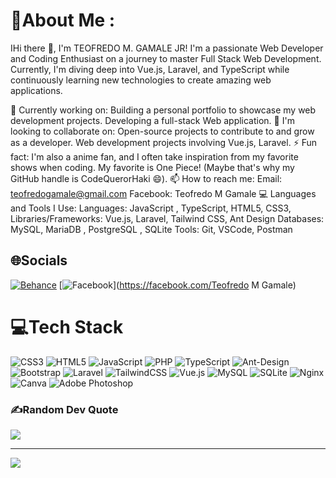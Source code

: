 # 💫About Me :
IHi there 👋, I'm TEOFREDO M. GAMALE JR!
I'm a passionate Web Developer and Coding Enthusiast on a journey to master Full Stack Web Development. Currently, I'm diving deep into Vue.js,  Laravel, and TypeScript while continuously learning new technologies to create amazing web applications.

🔭 Currently working on:
Building a personal portfolio to showcase my web development projects.
Developing a full-stack Web application.
👯 I'm looking to collaborate on:
Open-source projects to contribute to and grow as a developer.
Web development projects involving Vue.js, Laravel.
⚡ Fun fact:
I'm also a anime fan, and I often take inspiration from my favorite shows when coding. My favorite is One Piece! (Maybe that's why my GitHub handle is CodeQuerorHaki 😄).
📫 How to reach me:
Email: teofredogamale@gmail.com
Facebook: Teofredo M Gamale
💻 Languages and Tools I Use:
Languages: JavaScript , TypeScript, HTML5, CSS3, 
Libraries/Frameworks: Vue.js, Laravel, Tailwind CSS, Ant Design
Databases: MySQL, MariaDB , PostgreSQL , SQLite 
Tools: Git, VSCode, Postman


## 🌐Socials
[![Behance](https://img.shields.io/badge/Behance-1769ff?logo=behance&logoColor=white)](https://behance.net/CodeQuerorHaki_M_Gamale) [![Facebook](https://img.shields.io/badge/Facebook-%231877F2.svg?logo=Facebook&logoColor=white)](https://facebook.com/Teofredo M Gamale) 

# 💻Tech Stack
![CSS3](https://img.shields.io/badge/css3-%231572B6.svg?style=for-the-badge&logo=css3&logoColor=white) ![HTML5](https://img.shields.io/badge/html5-%23E34F26.svg?style=for-the-badge&logo=html5&logoColor=white) ![JavaScript](https://img.shields.io/badge/javascript-%23323330.svg?style=for-the-badge&logo=javascript&logoColor=%23F7DF1E) ![PHP](https://img.shields.io/badge/php-%23777BB4.svg?style=for-the-badge&logo=php&logoColor=white) ![TypeScript](https://img.shields.io/badge/typescript-%23007ACC.svg?style=for-the-badge&logo=typescript&logoColor=white) ![Ant-Design](https://img.shields.io/badge/-AntDesign-%230170FE?style=for-the-badge&logo=ant-design&logoColor=white) ![Bootstrap](https://img.shields.io/badge/bootstrap-%23563D7C.svg?style=for-the-badge&logo=bootstrap&logoColor=white) ![Laravel](https://img.shields.io/badge/laravel-%23FF2D20.svg?style=for-the-badge&logo=laravel&logoColor=white) ![TailwindCSS](https://img.shields.io/badge/tailwindcss-%2338B2AC.svg?style=for-the-badge&logo=tailwind-css&logoColor=white) ![Vue.js](https://img.shields.io/badge/vuejs-%2335495e.svg?style=for-the-badge&logo=vuedotjs&logoColor=%234FC08D) ![MySQL](https://img.shields.io/badge/mysql-%2300f.svg?style=for-the-badge&logo=mysql&logoColor=white) ![SQLite](https://img.shields.io/badge/sqlite-%2307405e.svg?style=for-the-badge&logo=sqlite&logoColor=white) ![Nginx](https://img.shields.io/badge/nginx-%23009639.svg?style=for-the-badge&logo=nginx&logoColor=white) ![Canva](https://img.shields.io/badge/Canva-%2300C4CC.svg?style=for-the-badge&logo=Canva&logoColor=white) ![Adobe Photoshop](https://img.shields.io/badge/adobephotoshop-%2331A8FF.svg?style=for-the-badge&logo=adobephotoshop&logoColor=white)

### ✍️Random Dev Quote
![](https://quotes-github-readme.vercel.app/api?type=horizontal&theme=dark)

---
[![](https://visitcount.itsvg.in/api?id=CodeQuerorHaki_M_Gamale&icon=2&color=0)](https://visitcount.itsvg.in)
